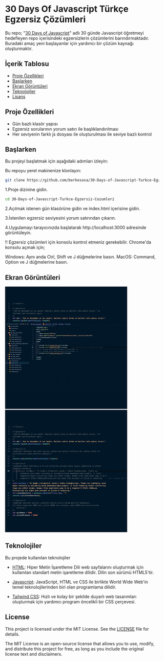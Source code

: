 
# 30 Days Of Javascript Türkçe Egzersiz Çözümleri


Bu repo; "[30 Days of Javascript](https://github.com/Asabeneh/30-Days-Of-JavaScript/tree/master/Turkish)" adlı 30 günde Javascript öğretmeyi hedefleyen repo içerisindeki egzersizlerin çözümlerini barındırmaktadır. Buradaki amaç yeni başlayanlar için yardımcı bir çözüm kaynağı oluşturmaktır.


## İçerik Tablosu

- [Proje Özellikleri](#proje-özellikleri)
- [Başlarken](#başlarken)
- [Ekran Görüntüleri](#ekran-görüntüleri)
- [Teknolojiler](#teknolojiler)
- [Lisans](#lisans)
## Proje Özellikleri

- Gün bazlı klasör yapısı
- Egzersiz sorularının yorum satırı ile başlıklandırılması
- Her seviyenin farklı js dosyası ile oluşturulması ile seviye bazlı kontrol
## Başlarken

Bu projeyi başlatmak için aşağıdaki adımları izleyin:

Bu repoyu yerel makinenize klonlayın:

```bash
git clone https://github.com/berkesasa/30-Days-of-Javascript-Turkce-Egzersiz-Cozumleri.git
```

1.Proje dizinine gidin.

```bash
cd 30-Days-of-Javascript-Turkce-Egzersiz-Cozumleri

```

2.Açılmak istenen gün klasörüne gidin ve index.html içerisine gidin.


3.İstenilen egzersiz seviyesini yorum satırından çıkarın.


4.Uygulamayı tarayıcınızda başlatarak http://localhost:3000 adresinde görüntüleyin.

!! Egzersiz çözümleri için konsolu kontrol etmeniz gerekebilir. Chrome'da konsolu açmak için;

Windows: Aynı anda Ctrl, Shift ve J düğmelerine basın.
MacOS: Command, Option ve J düğmelerine basın.


## Ekran Görüntüleri

![1](/screenshots/screenshot-1.png)
![2](/screenshots/screenshot-2.png)

## Teknolojiler

Bu projede kullanılan teknolojiler

- [HTML](https://www.w3schools.com/html/html_intro.asp): Hiper Metin İşaretleme Dili web sayfalarını oluşturmak için kullanılan standart metin işaretleme dilidir. Dilin son sürümü HTML5'tir.

- [Javascript](https://www.w3schools.com/js/): JavaScript, HTML ve CSS ile birlikte World Wide Web'in temel teknolojilerinden biri olan programlama dilidir.

- [Tailwind CSS](https://tailwindcss.com/): Hızlı ve kolay bir şekilde duyarlı web tasarımları oluşturmak için yardımcı program öncelikli bir CSS çerçevesi.



## License

This project is licensed under the MIT License. See the [LICENSE](LICENSE) file for details.

The MIT License is an open-source license that allows you to use, modify, and distribute this project for free, as long as you include the original license text and disclaimers.
